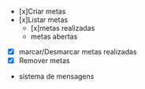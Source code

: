 - [x]Criar metas 
- [x]Listar metas
    - [x]metas realizadas
    - metas abertas
- [x] marcar/Desmarcar metas realizadas
- [x] Remover metas
- sistema de mensagens
